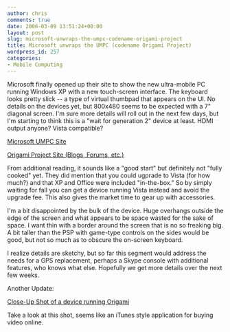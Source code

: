 ```yaml
---
author: chris
comments: true
date: 2006-03-09 13:51:24+00:00
layout: post
slug: microsoft-unwraps-the-umpc-codename-origami-project
title: Microsoft unwraps the UMPC (codename Origami Project)
wordpress_id: 257
categories:
- Mobile Computing
---
```


Microsoft finally opened up their site to show the new ultra-mobile PC running Windows XP with a new touch-screen interface. The keyboard looks pretty slick -- a type of virtual thumbpad that appears on the UI. No details on the devices yet, but 800x480 seems to be expected with a 7" diagonal screen. I'm sure more details will roll out in the next few days, but I'm starting to think this is a "wait for generation 2" device at least. HDMI output anyone? Vista compatible?

[Microsoft UMPC Site](http://www.microsoft.com/windowsxp/umpc/default.mspx)

[Origami Project Site (Blogs, Forums, etc.)](http://origamiproject.com/default.aspx)

From additional reading, it sounds like a "good start" but definitely not "fully cooked" yet. They did mention that you could ugprade to Vista (for how much?) and that XP and Office were included "in-the-box." So by simply waiting for fall you can get a device running Vista instead and avoid the upgrade fee. This also gives the market time to gear up with accessories.

I'm a bit disappointed by the bulk of the device. Huge overhangs outside the edge of the screen and what appears to be space wasted for the sake of space. I want thin with a border around the screen that is no so freaking big. A bit taller than the PSP with game-type controls on the sides would be good, but not so much as to obscure the on-screen keyboard.

I realize details are sketchy, but so far this segment would address the needs for a GPS replacement, perhaps a Skype console with additional features, who knows what else. Hopefully we get more details over the next few weeks.

Another Update:

[Close-Up Shot of a device running Origami](http://www.activewin.com/articles/2006/7.shtml)

Take a look at this shot, seems like an iTunes style application for buying video online.
